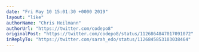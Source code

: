 ```yaml
---
date: "Fri May 10 15:01:30 +0000 2019"
layout: "like"
authorName: "Chris Heilmann"
authorUrl: "https://twitter.com/codepo8"
originalPost: "https://twitter.com/codepo8/status/1126864847017091072"
inReplyTo: "https://twitter.com/sarah_edo/status/1126845853103038464"
---
```

